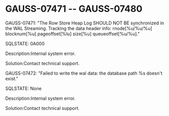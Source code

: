 # GAUSS-07471 -- GAUSS-07480<a name="EN-US_TOPIC_0302072982"></a>

GAUSS-07471: "The Row Store Heap Log SHOULD NOT BE synchronized in the WAL Streaming. Tracking the data header info: rnode\[%u/%u/%u\] blocknum\[%u\] pageoffset\[%lu\] size\[%u\] queueoffset\[%u/%u\]."

SQLSTATE: 0A000

Description:Internal system error.

Solution:Contact technical support.

GAUSS-07472: "Failed to write the wal data: the database path %s doesn't exist."

SQLSTATE: None

Description:Internal system error.

Solution:Contact technical support.

